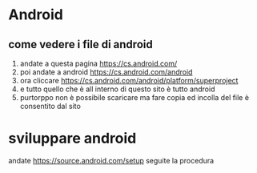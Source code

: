 # Android
## come vedere i file di android
1) andate a questa pagina https://cs.android.com/
2) poi andate a android https://cs.android.com/android
3) ora cliccare https://cs.android.com/android/platform/superproject
4) e tutto quello che è all interno di questo sito è tutto android
5) purtorppo non è possibile scaricare ma fare copia ed incolla del file è consentito dal sito
# sviluppare android 
andate https://source.android.com/setup
seguite la procedura 
